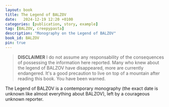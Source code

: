 ```yaml
---
layout: book
title: The Legend of BALZOV
date:   2024-12-19 12:20 +0100
categories: [publication, story, example]
tag: [BALZOV, creepypasta]
description: "Monography on the Legend of BALZOV"
book_id: BALZOV
pin: true
---
```


> **DISCLAIMER** I do not assume any responsability of the consequences of possessing the information here reported. Many who knew about the legend of BALZOV have disappeared, more are currently endangered. It's a good precaution to live on top of a mountain after reading this book. You have been warned.

The Legend of BALZOV is a contemporary monography (the exact date is unknown like almost everything about BALZOV), left by a courageous unknown reporter.
